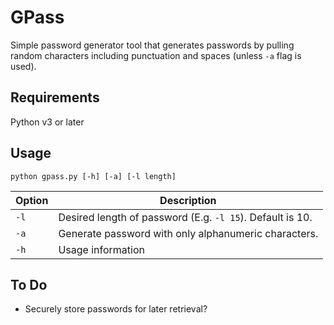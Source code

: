 # GPass
Simple password generator tool that generates passwords by pulling random
characters including punctuation and spaces (unless `-a` flag is used).

## Requirements
Python v3 or later

## Usage
`python gpass.py [-h] [-a] [-l length]`

| Option | Description                                               |
|--------|-----------------------------------------------------------|
| `-l`   | Desired length of password (E.g. `-l 15`). Default is 10. |
| `-a`   | Generate password with only alphanumeric characters.      |
| `-h`   | Usage information                                         |

## To Do
* Securely store passwords for later retrieval?
